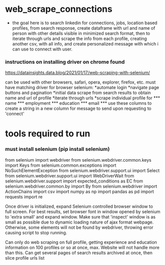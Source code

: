 # web_scrape_connections
* the goal here is to search linkedin for connections, jobs, location based profiles, from search response, create dataframe with url and name of person with other details visible in minimized search format, then to iterate through urls and scrape the info from each profile, creating another csv, with all info, and create personalized message with which i can use to connect with user.

### instructions on installing driver on chrome found

https://datainsights.data.blog/2021/01/17/web-scraping-with-selenium/

 
can be used with other browsers, safari, opera, explorer, firefox, etc. must have matching driver for browser
selenium:
*automate login 
*navigate page buttons and pagination
*initial data scrape from search results to obtain name and url of profile
*iterate through urls 
*scrape individual profile for 
*** name
*** employment
*** education
*** email
*** use these columns to create a string in a new column for message to send upon requesting to 'connect' 

# tools required to run 
### must install selenium (pip install selenium)
from selenium import webdriver
from selenium.webdriver.common.keys import Keys
from selenium.common.exceptions import NoSuchElementException
from selenium.webdriver.support.ui import Select
from selenium.webdriver.support.ui import WebDriverWait
from selenium.webdriver.support import expected_conditions as EC
from selenium.webdriver.common.by import By
from selenium.webdriver import ActionChains
import csv
import numpy as np
import pandas as pd
import requests
import re

Once driver is initialized, expand Selenium controlled browser window to full screen.
For best results, set browser font in window opened by selenium to 'extra small' and expand window.
Make sure that 'inspect' window is as small as possible due to dynamic loading nature of ajax format webpage.
Otherwise, some elements will not be found by webdriver, throwing error causing script to stop running.

Can only do web scraping on full profile, getting experience and education information on 100 profiles or so at once, max.
Website will not handle more than this. Can get several pages of search results archived at once, then slice profile urls list